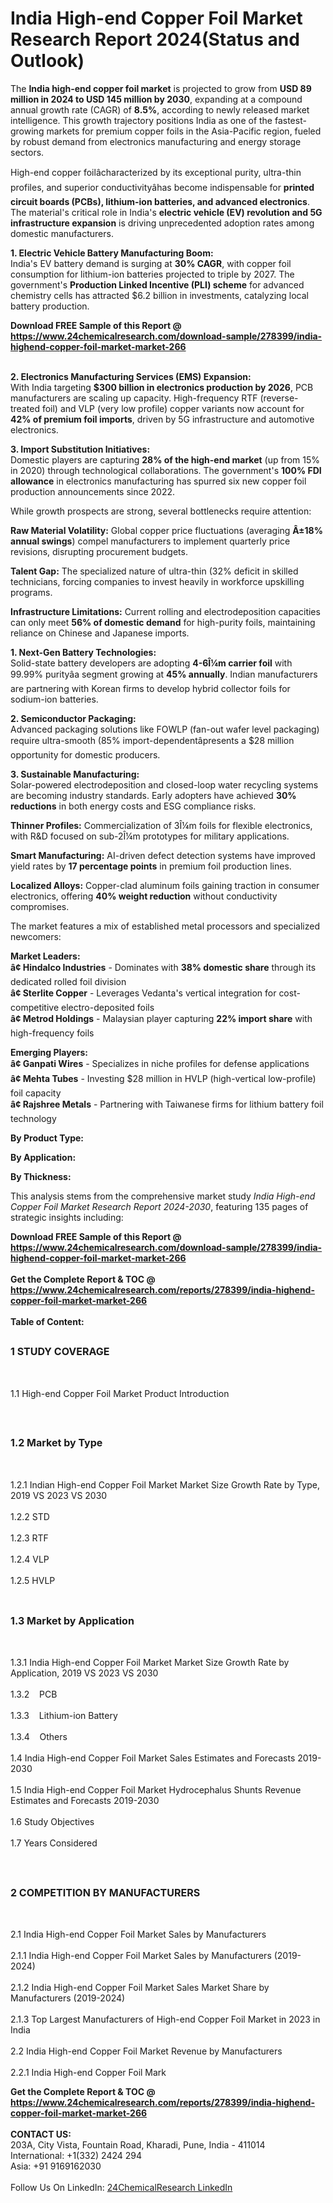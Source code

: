 <h1>India High-end Copper Foil Market Research Report 2024(Status and Outlook)</h1><p>The <strong>India high-end copper foil market</strong> is projected to grow from <strong>USD 89 million in 2024 to USD 145 million by 2030</strong>, expanding at a compound annual growth rate (CAGR) of <strong>8.5%</strong>, according to newly released market intelligence. This growth trajectory positions India as one of the fastest-growing markets for premium copper foils in the Asia-Pacific region, fueled by robust demand from electronics manufacturing and energy storage sectors.</p><p>High-end copper foilâcharacterized by its exceptional purity, ultra-thin profiles, and superior conductivityâhas become indispensable for <strong>printed circuit boards (PCBs), lithium-ion batteries, and advanced electronics</strong>. The material's critical role in India's <strong>electric vehicle (EV) revolution and 5G infrastructure expansion</strong> is driving unprecedented adoption rates among domestic manufacturers.</p><p><strong>1. Electric Vehicle Battery Manufacturing Boom:</strong><br>
India's EV battery demand is surging at <strong>30% CAGR</strong>, with copper foil consumption for lithium-ion batteries projected to triple by 2027. The government's <strong>Production Linked Incentive (PLI) scheme</strong> for advanced chemistry cells has attracted $6.2 billion in investments, catalyzing local battery production.</p><div><b>Download FREE Sample of this Report @ 
            <a href="https://www.24chemicalresearch.com/download-sample/278399/india-highend-copper-foil-market-market-266">
            https://www.24chemicalresearch.com/download-sample/278399/india-highend-copper-foil-market-market-266</a></b></div><br><p><strong>2. Electronics Manufacturing Services (EMS) Expansion:</strong><br>
With India targeting <strong>$300 billion in electronics production by 2026</strong>, PCB manufacturers are scaling up capacity. High-frequency RTF (reverse-treated foil) and VLP (very low profile) copper variants now account for <strong>42% of premium foil imports</strong>, driven by 5G infrastructure and automotive electronics.</p><p><strong>3. Import Substitution Initiatives:</strong><br>
Domestic players are capturing <strong>28% of the high-end market</strong> (up from 15% in 2020) through technological collaborations. The government's <strong>100% FDI allowance</strong> in electronics manufacturing has spurred six new copper foil production announcements since 2022.</p><p>While growth prospects are strong, several bottlenecks require attention:</p><p><strong>Raw Material Volatility:</strong> Global copper price fluctuations (averaging <strong>Â±18% annual swings</strong>) compel manufacturers to implement quarterly price revisions, disrupting procurement budgets.</p><p><strong>Talent Gap:</strong> The specialized nature of ultra-thin (32% deficit in skilled technicians, forcing companies to invest heavily in workforce upskilling programs.</p><p><strong>Infrastructure Limitations:</strong> Current rolling and electrodeposition capacities can only meet <strong>56% of domestic demand</strong> for high-purity foils, maintaining reliance on Chinese and Japanese imports.</p><p><strong>1. Next-Gen Battery Technologies:</strong><br>
Solid-state battery developers are adopting <strong>4-6Î¼m carrier foil</strong> with 99.99% purityâa segment growing at <strong>45% annually</strong>. Indian manufacturers are partnering with Korean firms to develop hybrid collector foils for sodium-ion batteries.</p><p><strong>2. Semiconductor Packaging:</strong><br>
Advanced packaging solutions like FOWLP (fan-out wafer level packaging) require ultra-smooth (85% import-dependentâpresents a $28 million opportunity for domestic producers.</p><p><strong>3. Sustainable Manufacturing:</strong><br>
Solar-powered electrodeposition and closed-loop water recycling systems are becoming industry standards. Early adopters have achieved <strong>30% reductions</strong> in both energy costs and ESG compliance risks.</p><p><strong>Thinner Profiles:</strong> Commercialization of 3Î¼m foils for flexible electronics, with R&amp;D focused on sub-2Î¼m prototypes for military applications.</p><p><strong>Smart Manufacturing:</strong> AI-driven defect detection systems have improved yield rates by <strong>17 percentage points</strong> in premium foil production lines.</p><p><strong>Localized Alloys:</strong> Copper-clad aluminum foils gaining traction in consumer electronics, offering <strong>40% weight reduction</strong> without conductivity compromises.</p><p>The market features a mix of established metal processors and specialized newcomers:</p><p><strong>Market Leaders:<br>
â¢ Hindalco Industries</strong> - Dominates with <strong>38% domestic share</strong> through its dedicated rolled foil division<br>
<strong>â¢ Sterlite Copper</strong> - Leverages Vedanta's vertical integration for cost-competitive electro-deposited foils<br>
<strong>â¢ Metrod Holdings</strong> - Malaysian player capturing <strong>22% import share</strong> with high-frequency foils</p><p><strong>Emerging Players:<br>
â¢ Ganpati Wires</strong> - Specializes in niche profiles for defense applications<br>
<strong>â¢ Mehta Tubes</strong> - Investing $28 million in HVLP (high-vertical low-profile) foil capacity<br>
<strong>â¢ Rajshree Metals</strong> - Partnering with Taiwanese firms for lithium battery foil technology</p><p><strong>By Product Type:</strong></p><p><strong>By Application:</strong></p><p><strong>By Thickness:</strong></p><p>This analysis stems from the comprehensive market study <em>India High-end Copper Foil Market Research Report 2024-2030</em>, featuring 135 pages of strategic insights including:</p><div><b>Download FREE Sample of this Report @ 
            <a href="https://www.24chemicalresearch.com/download-sample/278399/india-highend-copper-foil-market-market-266">
            https://www.24chemicalresearch.com/download-sample/278399/india-highend-copper-foil-market-market-266</a></b></div><br><div><b>Get the Complete Report & TOC @ 
            <a href="https://www.24chemicalresearch.com/reports/278399/india-highend-copper-foil-market-market-266">
            https://www.24chemicalresearch.com/reports/278399/india-highend-copper-foil-market-market-266</a></b></div><br>
            <b>Table of Content:</b><p><h2><span style="font-size:16px"><strong>1 STUDY COVERAGE</strong></span></h2><br />
<p>1.1 High-end Copper Foil Market Product Introduction</p><br />
<h2><span style="font-size:16px"><strong>1.2 Market by Type</strong></span></h2><br />
<p>1.2.1 Indian High-end Copper Foil Market Market Size Growth Rate by Type, 2019 VS 2023 VS 2030<br /><br />
1.2.2 STD&nbsp;&nbsp; &nbsp;<br /><br />
1.2.3 RTF<br /><br />
1.2.4 VLP<br /><br />
1.2.5 HVLP<br /><br />
<h2><span style="font-size:16px"><strong>1.3 Market by Application</strong></span></h2><br />
<p>1.3.1 India High-end Copper Foil Market Market Size Growth Rate by Application, 2019 VS 2023 VS 2030<br /><br />
1.3.2&nbsp;&nbsp; &nbsp;PCB<br /><br />
1.3.3&nbsp;&nbsp; &nbsp;Lithium-ion Battery<br /><br />
1.3.4&nbsp;&nbsp; &nbsp;Others<br /><br />
1.4 India High-end Copper Foil Market Sales Estimates and Forecasts 2019-2030<br /><br />
1.5 India High-end Copper Foil Market Hydrocephalus Shunts Revenue Estimates and Forecasts 2019-2030<br /><br />
1.6 Study Objectives<br /><br />
1.7 Years Considered</p><br />
<h2><span style="font-size:16px"><strong>2 COMPETITION BY MANUFACTURERS</strong></span></h2><br />
<p>2.1 India High-end Copper Foil Market Sales by Manufacturers<br /><br />
2.1.1 India High-end Copper Foil Market Sales by Manufacturers (2019-2024)<br /><br />
2.1.2 India High-end Copper Foil Market Sales Market Share by Manufacturers (2019-2024)<br /><br />
2.1.3 Top Largest Manufacturers of High-end Copper Foil Market in 2023 in India<br /><br />
2.2 India High-end Copper Foil Market Revenue by Manufacturers<br /><br />
2.2.1 India High-end Copper Foil Mark</p><div><b>Get the Complete Report & TOC @ 
            <a href="https://www.24chemicalresearch.com/reports/278399/india-highend-copper-foil-market-market-266">
            https://www.24chemicalresearch.com/reports/278399/india-highend-copper-foil-market-market-266</a></b></div><br><b>CONTACT US:</b><br>
            203A, City Vista, Fountain Road, Kharadi, Pune, India - 411014<br>
            International: +1(332) 2424 294<br>
            Asia: +91 9169162030 <br><br>
            Follow Us On LinkedIn: <a href="https://www.linkedin.com/company/24chemicalresearch/">24ChemicalResearch LinkedIn</a>